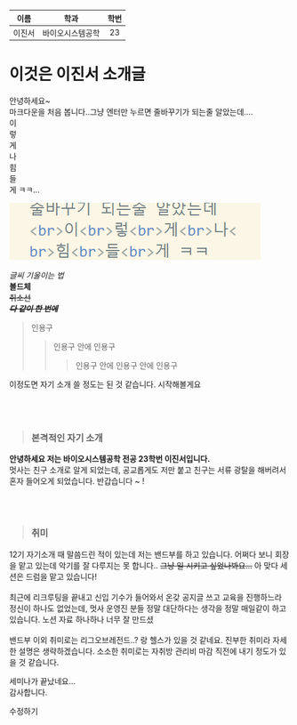 | 이름 | 학과 | 학번 |
| :---: | :---: | :---: |
| 이진서 | 바이오시스템공학 | 23 |
# 이것은 이진서 소개글

안녕하세요~ <br>
마크다운을 처음 봅니다..그냥 엔터만 누르면 줄바꾸기가 되는줄 알았는데.... <br>이<br>렇<br>게<br>나<br>힘<br>들<br>게 ㅋㅋ...


![alt text](/img_jinseo/스크린샷%202024-03-09%20165832.png)

*글씨 기울이는 법*<br>
**볼드체**<br>
~~취소선~~<br>
***~~다 같이 한 번에~~***

>인용구
>>인용구 안에 인용구
>>>인용구 안에 인용구 안에 인용구 

이정도면 자기 소개 쓸 정도는 된 것 같습니다. 시작해볼게요<br><br><br><br>

> ### 본격적인 자기 소개
**안녕하세요 저는 바이오시스템공학 전공 23학번 이진서입니다.**<br>
멋사는 친구 소개로 알게 되었는데, 공교롭게도 저만 붙고 친구는 서류 광탈을 해버려서 혼자 들어오게 되었습니다. 반갑습니다 ~ !

<br><br>
> ### 취미
12기 자기소개 때 말씀드린 적이 있는데 저는 밴드부를 하고 있습니다. 어쩌다 보니 회장을 맡고 있는데 악기를 잘 다루지는 못 합니다.. ~~그냥 일 시키고 싶었나봐요...~~ 아 맞다 세션은 드럼을 맡고 있습니다!
<br><br>
최근에 리크루팅을 끝내고 신입 기수가 들어와서 온갖 공지글 쓰고 교육을 진행하느라 정신이 하나도 없었는데, 멋사 운영진 분들 정말 대단하다는 생각을 정말 매일같이 하고 있습니다. 노션 자료 하나하나 너무 잘 만드셨
<br><br>
밴드부 이외 취미로는 리그오브레전드..? 랑 헬스가 있을 것 같네요. 진부한 취미라 자세한 설명은 생략하겠습니다. 소소한 취미로는 자취방 관리비 마감 직전에 내기 정도가 있을 것 같습니다. 


세미나가 끝났네요...<br>
감사합니다.

수정하기